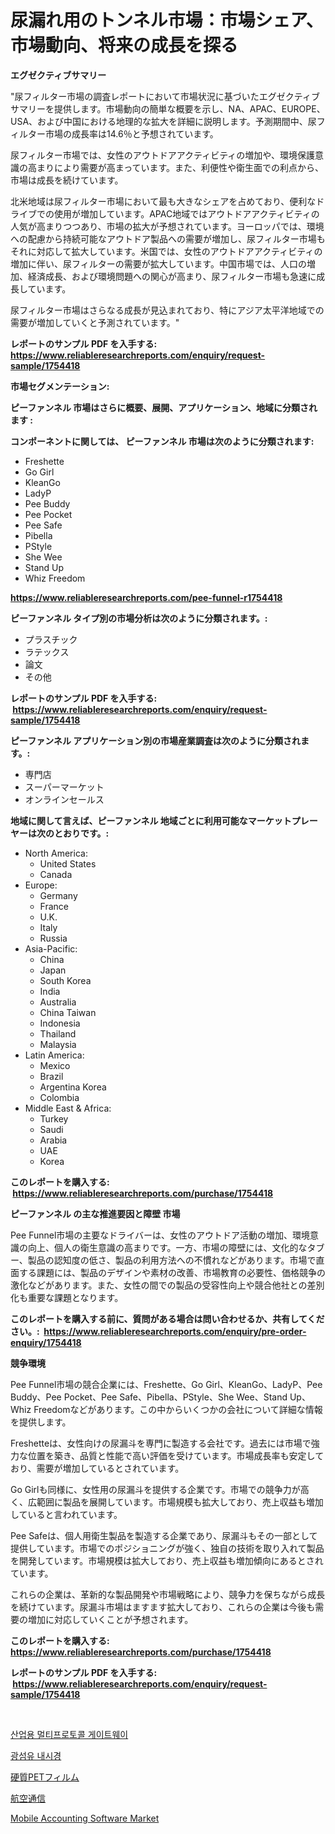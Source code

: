 <p><h1>尿漏れ用のトンネル市場：市場シェア、市場動向、将来の成長を探る</h1></p><p><strong>エグゼクティブサマリー</strong></p>
<p><p>"尿フィルター市場の調査レポートにおいて市場状況に基づいたエグゼクティブサマリーを提供します。市場動向の簡単な概要を示し、NA、APAC、EUROPE、USA、および中国における地理的な拡大を詳細に説明します。予測期間中、尿フィルター市場の成長率は14.6％と予想されています。</p><p>尿フィルター市場では、女性のアウトドアアクティビティの増加や、環境保護意識の高まりにより需要が高まっています。また、利便性や衛生面での利点から、市場は成長を続けています。</p><p>北米地域は尿フィルター市場において最も大きなシェアを占めており、便利なドライブでの使用が増加しています。APAC地域ではアウトドアアクティビティの人気が高まりつつあり、市場の拡大が予想されています。ヨーロッパでは、環境への配慮から持続可能なアウトドア製品への需要が増加し、尿フィルター市場もそれに対応して拡大しています。米国では、女性のアウトドアアクティビティの増加に伴い、尿フィルターの需要が拡大しています。中国市場では、人口の増加、経済成長、および環境問題への関心が高まり、尿フィルター市場も急速に成長しています。</p><p>尿フィルター市場はさらなる成長が見込まれており、特にアジア太平洋地域での需要が増加していくと予測されています。"</p></p>
<p><strong>レポートのサンプル PDF を入手する: <a href="https://www.reliableresearchreports.com/enquiry/request-sample/1754418">https://www.reliableresearchreports.com/enquiry/request-sample/1754418</a></strong></p>
<p><strong>市場セグメンテーション:</strong></p>
<p><strong> ピーファンネル 市場はさらに概要、展開、アプリケーション、地域に分類されます :</strong></p>
<p><strong>コンポーネントに関しては、 ピーファンネル 市場は次のように分類されます: &nbsp;</strong></p>
<p><ul><li>Freshette</li><li>Go Girl</li><li>KleanGo</li><li>LadyP</li><li>Pee Buddy</li><li>Pee Pocket</li><li>Pee Safe</li><li>Pibella</li><li>PStyle</li><li>She Wee</li><li>Stand Up</li><li>Whiz Freedom</li></ul></p>
<p><strong><a href="https://www.reliableresearchreports.com/pee-funnel-r1754418">https://www.reliableresearchreports.com/pee-funnel-r1754418</a></strong></p>
<p><strong> ピーファンネル タイプ別の市場分析は次のように分類されます。:</strong></p>
<p><ul><li>プラスチック</li><li>ラテックス</li><li>論文</li><li>その他</li></ul></p>
<p><strong>レポートのサンプル PDF を入手する: &nbsp;<a href="https://www.reliableresearchreports.com/enquiry/request-sample/1754418">https://www.reliableresearchreports.com/enquiry/request-sample/1754418</a></strong></p>
<p><strong> ピーファンネル アプリケーション別の市場産業調査は次のように分類されます。:</strong></p>
<p><ul><li>専門店</li><li>スーパーマーケット</li><li>オンラインセールス</li></ul></p>
<p><strong>地域に関して言えば、ピーファンネル 地域ごとに利用可能なマーケットプレーヤーは次のとおりです。:</strong></p>
<p><ul>
    <li>
        North America:
        <ul>
            <li>United States</li>
            <li>Canada</li>
        </ul>
    </li>
    <li>
        Europe:
        <ul>
            <li>Germany</li>
            <li>France</li>
            <li>U.K.</li>
            <li>Italy</li>
            <li>Russia</li>
        </ul>
    </li>
    <li>
        Asia-Pacific:
        <ul>
            <li>China</li>
            <li>Japan</li>
            <li>South Korea</li>
            <li>India</li>
            <li>Australia</li>
            <li>China Taiwan</li>
            <li>Indonesia</li>
            <li>Thailand</li>
            <li>Malaysia</li>
        </ul>
    </li>
    <li>
        Latin America:
        <ul>
            <li>Mexico</li>
            <li>Brazil</li>
            <li>Argentina Korea</li>
            <li>Colombia</li>
        </ul>
    </li>
    <li>
        Middle East & Africa:
        <ul>
            <li>Turkey</li>
            <li>Saudi</li>
            <li>Arabia</li>
            <li>UAE</li>
            <li>Korea</li>
        </ul>
    </li>
    </ul></p>
<p><strong>このレポートを購入する: &nbsp;<a href="https://www.reliableresearchreports.com/purchase/1754418">https://www.reliableresearchreports.com/purchase/1754418</a></strong></p>
<p><strong>ピーファンネル の主な推進要因と障壁 市場</strong></p>
<p><p>Pee Funnel市場の主要なドライバーは、女性のアウトドア活動の増加、環境意識の向上、個人の衛生意識の高まりです。一方、市場の障壁には、文化的なタブー、製品の認知度の低さ、製品の利用方法への不慣れなどがあります。市場で直面する課題には、製品のデザインや素材の改善、市場教育の必要性、価格競争の激化などがあります。また、女性の間での製品の受容性向上や競合他社との差別化も重要な課題となります。</p></p>
<p><strong>このレポートを購入する前に、質問がある場合は問い合わせるか、共有してください。:&nbsp; <a href="https://www.reliableresearchreports.com/enquiry/pre-order-enquiry/1754418">https://www.reliableresearchreports.com/enquiry/pre-order-enquiry/1754418</a></strong></p>
<p><strong>競争環境</strong></p>
<p><p>Pee Funnel市場の競合企業には、Freshette、Go Girl、KleanGo、LadyP、Pee Buddy、Pee Pocket、Pee Safe、Pibella、PStyle、She Wee、Stand Up、Whiz Freedomなどがあります。この中からいくつかの会社について詳細な情報を提供します。</p><p>Freshetteは、女性向けの尿漏斗を専門に製造する会社です。過去には市場で強力な位置を築き、品質と性能で高い評価を受けています。市場成長率も安定しており、需要が増加しているとされています。</p><p>Go Girlも同様に、女性用の尿漏斗を提供する企業です。市場での競争力が高く、広範囲に製品を展開しています。市場規模も拡大しており、売上収益も増加していると言われています。</p><p>Pee Safeは、個人用衛生製品を製造する企業であり、尿漏斗もその一部として提供しています。市場でのポジショニングが強く、独自の技術を取り入れて製品を開発しています。市場規模は拡大しており、売上収益も増加傾向にあるとされています。</p><p>これらの企業は、革新的な製品開発や市場戦略により、競争力を保ちながら成長を続けています。尿漏斗市場はますます拡大しており、これらの企業は今後も需要の増加に対応していくことが予想されます。</p></p>
<p><strong>このレポートを購入する: &nbsp; <a href="https://www.reliableresearchreports.com/purchase/1754418">https://www.reliableresearchreports.com/purchase/1754418</a></strong></p>
<p><strong>レポートのサンプル PDF を入手する: &nbsp;<a href="https://www.reliableresearchreports.com/enquiry/request-sample/1754418">https://www.reliableresearchreports.com/enquiry/request-sample/1754418</a></strong><strong></strong></p>
<p>&nbsp;</p>
<p><p><a href="https://medium.com/@whitneymurphy1982/%EC%82%B0%EC%97%85-%EB%A9%80%ED%8B%B0%ED%94%84%EB%A1%9C%ED%86%A0%EC%BD%9C-%EA%B2%8C%EC%9D%B4%ED%8A%B8%EC%9B%A8%EC%9D%B4-%EC%8B%9C%EC%9E%A5-%EB%B6%84%EC%84%9D-%EA%B8%80%EB%A1%9C%EB%B2%8C-%EC%82%B0%EC%97%85-%EC%A0%84%EB%A7%9D-%EB%B0%8F-%EC%98%88%EC%B8%A1-2024%EB%85%84%EB%B6%80%ED%84%B0-2031%EB%85%84-99d8c167a5b6">산업용 멀티프로토콜 게이트웨이</a></p><p><a href="https://medium.com/@sandubujor71/%EA%B4%91%EC%84%AC%EC%9C%A0-%EB%82%B4%EC%8B%9C%EA%B2%BD-%EC%8B%9C%EC%9E%A5-%EC%8B%9C%EC%9E%A5-%EC%A0%90%EC%9C%A0%EC%9C%A8-%EC%8B%9C%EC%9E%A5-%EB%8F%99%ED%96%A5-%EB%B0%8F-%EB%AF%B8%EB%9E%98-%EC%84%B1%EC%9E%A5-%ED%83%90%EC%83%89-59b07b16d82a">광섬유 내시경</a></p><p><a href="https://medium.com/@anabelavenport7854/%E5%8E%B3%E6%A0%BC%E3%81%AApet%E3%83%95%E3%82%A3%E3%83%AB%E3%83%A0%E5%B8%82%E5%A0%B4%E3%81%AE%E8%A6%8F%E6%A8%A1-%E5%B8%82%E5%A0%B4%E5%B1%95%E6%9C%9B%E3%81%A8%E5%B8%82%E5%A0%B4%E4%BA%88%E6%B8%AC-2024%E5%B9%B4%E3%81%8B%E3%82%892031%E5%B9%B4%E3%81%BE%E3%81%A7-32acdfea7d1a">硬質PETフィルム</a></p><p><a href="https://medium.com/@raymanta28/%E8%88%AA%E7%A9%BA%E9%80%9A%E4%BF%A1%E5%B8%82%E5%A0%B4%E8%A6%8F%E6%A8%A1-%E5%B8%82%E5%A0%B4%E3%81%AE%E8%A6%8B%E9%80%9A%E3%81%97%E3%81%A8%E5%B8%82%E5%A0%B4%E4%BA%88%E6%B8%AC-2024%E5%B9%B4%E3%81%8B%E3%82%892031%E5%B9%B4-6caa80188ec6">航空通信</a></p><p><a href="https://github.com/okotobwrhuteie/Market-Research-Report-List-2/blob/main/mobile-accounting-software-market.md">Mobile Accounting Software Market</a></p></p>